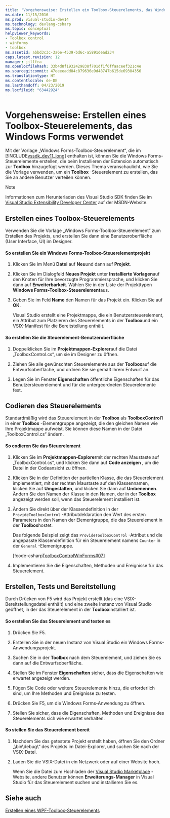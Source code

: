 ```yaml
---
title: 'Vorgehensweise: Erstellen ein Toolbox-Steuerelements, das Windows Forms verwendet | Microsoft-Dokumentation'
ms.date: 11/15/2016
ms.prod: visual-studio-dev14
ms.technology: devlang-csharp
ms.topic: conceptual
helpviewer_keywords:
- Toolbox control
- winforms
- toolbox
ms.assetid: abbd3c3c-3a6e-4539-bd6c-a5891dead234
caps.latest.revision: 12
manager: jillfra
ms.openlocfilehash: 33b4d8f1932429838f701df1f6ffaaceef321c4e
ms.sourcegitcommit: 47eeeeadd84c879636e9d48747b615de69384356
ms.translationtype: HT
ms.contentlocale: de-DE
ms.lasthandoff: 04/23/2019
ms.locfileid: "63442924"
---
```

# <a name="how-to-create-a-toolbox-control-that-uses-windows-forms"></a>Vorgehensweise: Erstellen eines Toolbox-Steuerelements, das Windows Forms verwendet
Mit der Vorlage „Windows Forms-Toolbox-Steuerelement“, die im [!INCLUDE[vssdk_dev11_long](../includes/vssdk-dev11-long-md.md)] enthalten ist, können Sie die Windows Forms-Steuerelemente erstellen, die beim Installieren der Extension automatisch zur **Toolbox** hinzugefügt werden. Dieses Thema veranschaulicht, wie Sie die Vorlage verwenden, um ein **Toolbox** -Steuerelement zu erstellen, das Sie an andere Benutzer verteilen können.  
  
> [!NOTE]
> Informationen zum Herunterladen des Visual Studio SDK finden Sie im [Visual Studio Extensibility Developer Center](http://go.microsoft.com/fwlink/?linkid=121964) auf der MSDN-Website.  
  
## <a name="creating-a-toolbox-control"></a>Erstellen eines Toolbox-Steuerelements  
 Verwenden Sie die Vorlage „Windows Forms-Toolbox-Steuerelement“ zum Erstellen des Projekts, und erstellen Sie dann eine Benutzeroberfläche (User Interface, UI) im Designer.  
  
#### <a name="to-create-a-windows-forms-toolbox-control-project"></a>So erstellen Sie ein Windows Forms-Toolbox-Steuerelementprojekt  
  
1. Klicken Sie im Menü **Datei** auf **Neu**und dann auf **Projekt**.  
  
2. Klicken Sie im Dialogfeld **Neues Projekt** unter **Installierte Vorlagen**auf den Knoten für Ihre bevorzugte Programmiersprache, und klicken Sie dann auf **Erweiterbarkeit**. Wählen Sie in der Liste der Projekttypen **Windows Forms-Toolbox-Steuerelement**aus.  
  
3. Geben Sie im Feld **Name** den Namen für das Projekt ein. Klicken Sie auf **OK**.  
  
     Visual Studio erstellt eine Projektmappe, die ein Benutzersteuerelement, ein Attribut zum Platzieren des Steuerelements in der **Toolbox**und ein VSIX-Manifest für die Bereitstellung enthält.  
  
#### <a name="to-build-the-control-ui"></a>So erstellen Sie die Steuerelement-Benutzeroberfläche  
  
1. Doppelklicken Sie im **Projektmappen-Explorer**auf die Datei „ToolboxControl.cs“, um sie im Designer zu öffnen.  
  
2. Ziehen Sie alle gewünschten Steuerelemente aus der **Toolbox**auf die Entwurfsoberfläche, und ordnen Sie sie gemäß Ihrem Entwurf an.  
  
3. Legen Sie im Fenster **Eigenschaften** öffentliche Eigenschaften für das Benutzersteuerelement und für die untergeordneten Steuerelemente fest.  
  
## <a name="coding-the-control"></a>Codieren des Steuerelements  
 Standardmäßig wird das Steuerelement in der **Toolbox** als **ToolboxControl1** in einer **Toolbox** -Elementgruppe angezeigt, die den gleichen Namen wie Ihre Projektmappe aufweist. Sie können diese Namen in der Datei „ToolboxControl.cs“ ändern.  
  
#### <a name="to-code-the-control"></a>So codieren Sie das Steuerelement  
  
1. Klicken Sie im **Projektmappen-Explorer**mit der rechten Maustaste auf „ToolboxControl.cs“, und klicken Sie dann auf **Code anzeigen** , um die Datei in der Codeansicht zu öffnen.  
  
2. Klicken Sie in der Definition der partiellen Klasse, die das Steuerelement implementiert, mit der rechten Maustaste auf den Klassennamen, klicken Sie auf **Umgestalten**, und klicken Sie dann auf **Umbenennen**. Ändern Sie den Namen der Klasse in den Namen, der in der **Toolbox** angezeigt werden soll, wenn das Steuerelement installiert ist.  
  
3. Ändern Sie direkt über der Klassendefinition in der `ProvideToolboxControl` -Attributdeklaration den Wert des ersten Parameters in den Namen der Elementgruppe, die das Steuerelement in der **Toolbox**hostet.  
  
     Das folgende Beispiel zeigt das `ProvideToolboxControl` -Attribut und die angepasste Klassendefinition für ein Steuerelement namens `Counter` in der `General` -Elementgruppe.  
  
     [!code-csharp[ToolboxControlWinForms#07](../snippets/csharp/VS_Snippets_VSSDK/toolboxcontrolwinforms/cs/toolboxcontrol.cs#07)]  
  
4. Implementieren Sie die Eigenschaften, Methoden und Ereignisse für das Steuerelement.  
  
## <a name="building-testing-and-deployment"></a>Erstellen, Tests und Bereitstellung  
 Durch Drücken von F5 wird das Projekt erstellt (das eine VSIX-Bereitstellungsdatei enthält) und eine zweite Instanz von Visual Studio geöffnet, in der das Steuerelement in der **Toolbox**installiert ist.  
  
#### <a name="to-build-and-test-the-control"></a>So erstellen Sie das Steuerelement und testen es  
  
1. Drücken Sie F5.  
  
2. Erstellen Sie in der neuen Instanz von Visual Studio ein Windows Forms-Anwendungsprojekt.  
  
3. Suchen Sie in der **Toolbox** nach dem Steuerelement, und ziehen Sie es dann auf die Entwurfsoberfläche.  
  
4. Stellen Sie im Fenster **Eigenschaften** sicher, dass die Eigenschaften wie erwartet angezeigt werden.  
  
5. Fügen Sie Code oder weitere Steuerelemente hinzu, die erforderlich sind, um Ihre Methoden und Ereignisse zu testen.  
  
6. Drücken Sie F5, um die Windows Forms-Anwendung zu öffnen.  
  
7. Stellen Sie sicher, dass die Eigenschaften, Methoden und Ereignisse des Steuerelements sich wie erwartet verhalten.  
  
#### <a name="to-deploy-the-control"></a>So stellen Sie das Steuerelement bereit  
  
1. Nachdem Sie das getestete Projekt erstellt haben, öffnen Sie den Ordner „\bin\debug\“ des Projekts im Datei-Explorer, und suchen Sie nach der VSIX-Datei.  
  
2. Laden Sie die VSIX-Datei in ein Netzwerk oder auf einer Website hoch.  
  
     Wenn Sie die Datei zum Hochladen der [Visual Studio Marketplace](https://marketplace.visualstudio.com/) -Website, andere Benutzer können **Erweiterungs-Manager** in Visual Studio für das Steuerelement suchen und installieren Sie es.  
  
## <a name="see-also"></a>Siehe auch  
 [Erstellen eines WPF-Toolbox-Steuerelements](../extensibility/creating-a-wpf-toolbox-control.md)